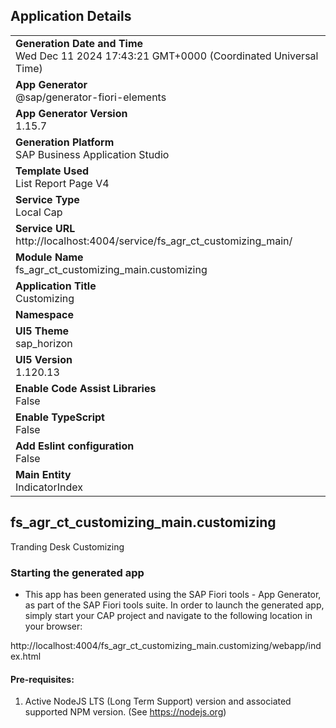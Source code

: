 ## Application Details
|               |
| ------------- |
|**Generation Date and Time**<br>Wed Dec 11 2024 17:43:21 GMT+0000 (Coordinated Universal Time)|
|**App Generator**<br>@sap/generator-fiori-elements|
|**App Generator Version**<br>1.15.7|
|**Generation Platform**<br>SAP Business Application Studio|
|**Template Used**<br>List Report Page V4|
|**Service Type**<br>Local Cap|
|**Service URL**<br>http://localhost:4004/service/fs_agr_ct_customizing_main/|
|**Module Name**<br>fs_agr_ct_customizing_main.customizing|
|**Application Title**<br>Customizing|
|**Namespace**<br>|
|**UI5 Theme**<br>sap_horizon|
|**UI5 Version**<br>1.120.13|
|**Enable Code Assist Libraries**<br>False|
|**Enable TypeScript**<br>False|
|**Add Eslint configuration**<br>False|
|**Main Entity**<br>IndicatorIndex|

## fs_agr_ct_customizing_main.customizing

Tranding Desk Customizing

### Starting the generated app

-   This app has been generated using the SAP Fiori tools - App Generator, as part of the SAP Fiori tools suite.  In order to launch the generated app, simply start your CAP project and navigate to the following location in your browser:

http://localhost:4004/fs_agr_ct_customizing_main.customizing/webapp/index.html

#### Pre-requisites:

1. Active NodeJS LTS (Long Term Support) version and associated supported NPM version.  (See https://nodejs.org)


